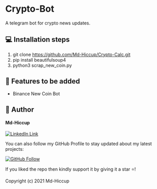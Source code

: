 # Crypto-Bot

A telegram bot for crypto news updates.

## 💻 Installation steps

1. git clone https://github.com/Md-Hiccup/Crypto-Calc.git
2. pip install beautifulsoup4
3. python3 scrap_new_coin.py

## 🎯 Features to be added

- Binance New Coin Bot

## 🧑 Author

#### Md-Hiccup
[![LinkedIn Link](https://img.shields.io/badge/Connect-Hussain-blue.svg?logo=linkedin&longCache=true&style=social&label=Connect
)](https://www.linkedin.com/in/md-hussain)

You can also follow my GitHub Profile to stay updated about my latest projects:

[![GitHub Follow](https://img.shields.io/badge/Connect-Hussain-blue.svg?logo=Github&longCache=true&style=social&label=Follow)](https://github.com/Md-Hiccup)

If you liked the repo then kindly support it by giving it a star ⭐!

Copyright (c) 2021 Md-Hiccup